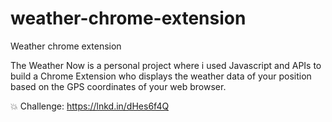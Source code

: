 # weather-chrome-extension
Weather chrome extension 

The Weather Now is a personal project where i used Javascript and APIs to build a Chrome Extension who displays the weather data of your position based on the GPS coordinates of your web browser.


💥  Challenge: https://lnkd.in/dHes6f4Q
